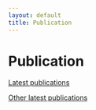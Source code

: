 ```yaml
---
layout: default
title: Publication
---
```


# Publication
[Latest publications](/publication/publication.html)

[Other latest publications](/publication/pub_other.html)
